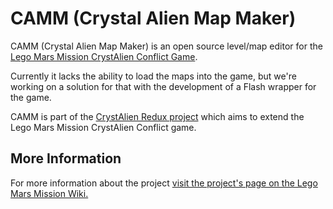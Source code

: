 CAMM (Crystal Alien Map Maker)
=====================

CAMM (Crystal Alien Map Maker) is an open source level/map editor for the [Lego Mars Mission CrystAlien Conflict Game](http://marsmissionwiki.wikifoundry.com/page/CrystAlien+Conflict).

Currently it lacks the ability to load the maps into the game, but we're working on a solution for that with the development of a Flash wrapper for the game.

CAMM is part of the [CrystAlien Redux project](http://marsmissionwiki.wikifoundry.com/page/CrystAlien+Redux+Project) which aims to extend the Lego Mars Mission CrystAlien Conflict game.

## More Information

For more information about the project [visit the project's page on the Lego Mars Mission Wiki.](http://marsmissionwiki.wikifoundry.com/page/CAMM+(Crystal+Alien+Map+Maker))

